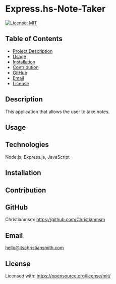 # Express.hs-Note-Taker

[![License: MIT](https://img.shields.io/badge/License-MIT-yellow.svg)](https://opensource.org/licenses/MIT)

 ## Table of Contents
 - [Project Description](#Description)
 - [Usage](#Usage)
 - [Installation](#Installation)
 - [Contribution](#Contribution)
 - [GitHub](#GitHub)
 - [Email](#Email)
 - [License](#License)
  
## Description
This application that allows the user to take notes.

## Usage

## Technologies
Node.js, Express.js, JavaScript
## Installation

## Contribution

## GitHub
Christianmsm: https://github.com/Christianmsm
## Email
hello@itschristiansmith.com
## License
Licensed with: https://opensource.org/license/mit/